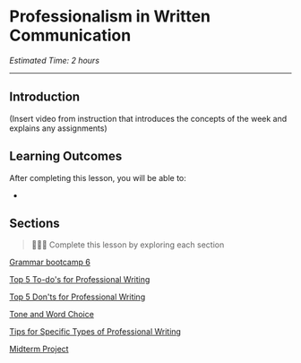 # Professionalism in Written Communication
*Estimated Time: 2 hours*

---
## Introduction
(Insert video from instruction that introduces the concepts of the week and explains any assignments)


## Learning Outcomes

After completing this lesson, you will be able to:

- 

## Sections

> 👩🏿‍🏫 Complete this lesson by exploring each section

[Grammar bootcamp 6](/communicating-for-success/professionalism-in-written-communication/grammar-bootcamp-6.md)

[Top 5 To-do's for Professional Writing](/communicating-for-success/professionalism-in-written-communication/top-5-to-do-s-for-professional-writing.md)

[Top 5 Don'ts for Professional Writing](/communicating-for-success/professionalism-in-written-communication/top-5-don-ts-for-professional-writing.md)

[Tone and Word Choice](/communicating-for-success/professionalism-in-written-communication/tone-and-word-choice.md)

[Tips for Specific Types of Professional Writing](/communicating-for-success/professionalism-in-written-communication/tips-for-specific-types-of-professional-writin.md)

[Midterm Project](/communicating-for-success/midterm-project-product-requirements-document.md)
